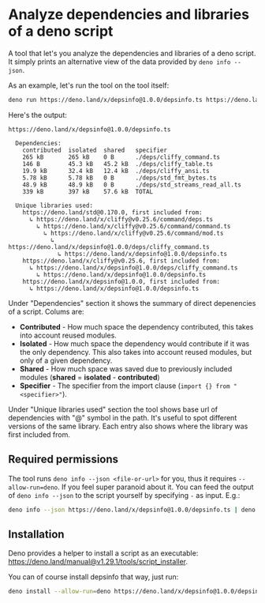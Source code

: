 # Analyze dependencies and libraries of a deno script

A tool that let's you analyze the dependencies and libraries of a deno script. It simply prints an alternative view of the data provided by `deno info --json`.

As an example, let's run the tool on the tool itself:

```sh
deno run https://deno.land/x/depsinfo@1.0.0/depsinfo.ts https://deno.land/x/depsinfo@1.0.0/depsinfo.ts
```

Here's the output:

```
https://deno.land/x/depsinfo@1.0.0/depsinfo.ts

  Dependencies:
    contributed  isolated  shared   specifier
    265 kB       265 kB    0 B      ./deps/cliffy_command.ts
    146 B        45.3 kB   45.2 kB  ./deps/cliffy_table.ts
    19.9 kB      32.4 kB   12.4 kB  ./deps/cliffy_ansi.ts
    5.78 kB      5.78 kB   0 B      ./deps/std_fmt_bytes.ts
    48.9 kB      48.9 kB   0 B      ./deps/std_streams_read_all.ts
    339 kB       397 kB    57.6 kB  TOTAL

  Unique libraries used:
    https://deno.land/std@0.170.0, first included from:
      ↳ https://deno.land/x/cliffy@v0.25.6/command/deps.ts
        ↳ https://deno.land/x/cliffy@v0.25.6/command/command.ts
          ↳ https://deno.land/x/cliffy@v0.25.6/command/mod.ts
            ↳ https://deno.land/x/depsinfo@1.0.0/deps/cliffy_command.ts
              ↳ https://deno.land/x/depsinfo@1.0.0/depsinfo.ts
    https://deno.land/x/cliffy@v0.25.6, first included from:
      ↳ https://deno.land/x/depsinfo@1.0.0/deps/cliffy_command.ts
        ↳ https://deno.land/x/depsinfo@1.0.0/depsinfo.ts
    https://deno.land/x/depsinfo@1.0.0, first included from:
      ↳ https://deno.land/x/depsinfo@1.0.0/depsinfo.ts
```

Under "Dependencies" section it shows the summary of direct depenencies of a script. Colums are:

 - **Contributed** - How much space the dependency contributed, this takes into account reused modules.
 - **Isolated** - How much space the dependency would contribute if it was the only dependency. This also takes into account reused modules, but only of a given dependency.
 - **Shared** - How much space was saved due to previously included modules (**shared** = **isolated** - **contributed**)
 - **Specifier** - The specifier from the import clause (`import {} from "<specifier>"`).

Under "Unique libraries used" section the tool shows base url of dependencies with "@" symbol in the path. It's useful to spot different versions of the same library. Each entry also shows where the library was first included from.

## Required permissions

The tool runs `deno info --json <file-or-url>` for you, thus it requires `--allow-run=deno`. If you feel super paranoid about it. You can feed the output of `deno info --json` to the script yourself by specifying `-` as input. E.g.:
```sh
deno info --json https://deno.land/x/depsinfo@1.0.0/depsinfo.ts | deno run https://deno.land/x/depsinfo@1.0.0/depsinfo.ts -
```

## Installation

Deno provides a helper to install a script as an executable: https://deno.land/manual@v1.29.1/tools/script_installer.

You can of course install depsinfo that way, just run:

```sh
deno install --allow-run=deno https://deno.land/x/depsinfo@1.0.0/depsinfo.ts
```